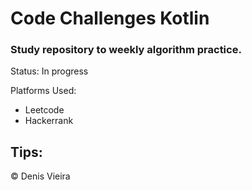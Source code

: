 # Code Challenges Kotlin
### Study repository to weekly algorithm practice. 

Status: In progress

Platforms Used:
- Leetcode
- Hackerrank

Tips: 
- 


© Denis Vieira